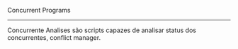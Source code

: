 <p>Concurrent Programs</p>
<hr />
<p>Concurrente Analises s&atilde;o scripts capazes de analisar status dos concurrentes, conflict manager.</p>
